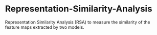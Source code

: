 # Representation-Similarity-Analysis
Representation Similarity Analysis (RSA) to measure the similarity of the feature maps extracted by two models.
